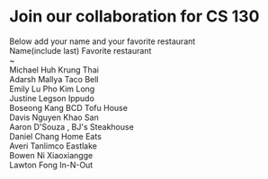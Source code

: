# Join our collaboration for CS 130
Below add your name and your favorite restaurant
<br>
Name(include last)      Favorite restaurant <br>
~                                                       
Michael Huh             Krung Thai<br>
Adarsh Mallya           Taco Bell<br>
Emily Lu		            Pho Kim Long <br>
Justine Legson		      Ippudo <br>
Boseong Kang		        BCD Tofu House <br>
Davis Nguyen            Khao San<br>
Aaron D'Souza      ,    BJ's Steakhouse <br>
Daniel Chang            Home Eats<br>
Averi Tanlimco          Eastlake<br>
Bowen Ni                Xiaoxiangge<br>
Lawton Fong				      In-N-Out
